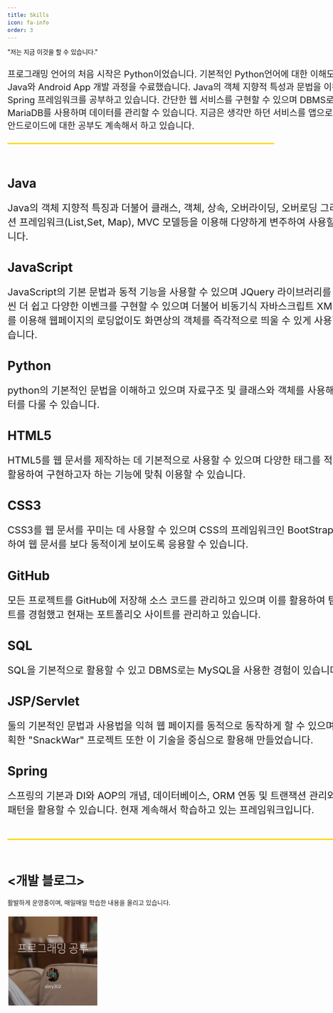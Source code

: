 ```yaml
---
title: Skills
icon: fa-info
order: 3
---
```


<p style = "color: black;">"저는 지금 이것을 할 수 있습니다."</p>

<p style = "font-size:20px; width:900px; margin:25px auto;">프로그래밍 언어의 처음 시작은 Python이었습니다. 기본적인 Python언어에 대한 이해도를 높이고 이어서 Java와 Android App 개발 과정을 수료했습니다. Java의 객체 지향적 특성과 문법을 이해하고 현재는 Spring 프레임워크를 공부하고 있습니다. 간단한 웹 서비스를 구현할 수 있으며 
DBMS로는 MySQL과 MariaDB를 사용하며 데이터를 관리할 수 있습니다. 지금은 생각만 하던 서비스를 앱으로 출시할 수 있도록 안드로이드에 대한 공부도 계속해서 하고 있습니다.</p>

<hr style = "color: black; width: 600px; height: 3px; background-color:gold;">
<br>

# Java
 <p style = "width:820px; margin:20px auto; font-size:22px;">Java의 객체 지향적 특징과 더불어 클래스, 객체, 상속, 오버라이딩, 오버로딩 그리고 컬렉션 프레임워크(List,Set, Map), MVC 모델등을 이용해 다양하게 변주하여 사용할 수 있습니다.</p>

# JavaScript
<p style = "width:820px; margin:20px auto; font-size:22px;">JavaScript의 기본 문법과 동적 기능을 사용할 수 있으며 JQuery 라이브러리를 통해 훨씬 더 쉽고 다양한 이벤크를 구현할 수 있으며 더불어 비동기식 자바스크립트 XML인 Ajax를 이용해 웹페이지의 로딩없이도 화면상의 객체를 즉각적으로 띄울 수 있게 사용할 수 있습니다.</p>

# Python
<p style = "width:820px; margin:20px auto; font-size:22px;">python의 기본적인 문법을 이해하고 있으며 자료구조 및 클래스와 객체를 사용해 빅데이터를 다룰 수 있습니다.</p>

# HTML5
<p style = "width:820px; margin:20px auto; font-size:22px;">HTML5를 웹 문서를 제작하는 데 기본적으로 사용할 수 있으며 다양한 태그를 적재적소에 활용하여 구현하고자 하는 기능에 맞춰 이용할 수 있습니다.</p>

# CSS3
<p style = "width:820px; margin:20px auto; font-size:22px;">CSS3를 웹 문서를 꾸미는 데 사용할 수 있으며 CSS의 프레임워크인 BootStrap을 이용하여 웹 문서를 보다 동적이게 보이도록 응용할 수 있습니다.</p>

# GitHub
<p style = "width:820px; margin:20px auto; font-size:22px;">모든 프로젝트를 GitHub에 저장해 소스 코드를 관리하고 있으며 이를 활용하여 팀 프로젝트를 경험했고 현재는 포트폴리오 사이트를 관리하고 있습니다.</p>

# SQL
<p style = "width:820px; margin:20px auto; font-size:22px;">SQL을 기본적으로 활용할 수 있고 DBMS로는 MySQL을 사용한 경험이 있습니다.</p>

# JSP/Servlet
<p style = "width:820px; margin:20px auto; font-size:22px;">둘의 기본적인 문법과 사용법을 익혀 웹 페이지를 동적으로 동작하게 할 수 있으며 제가 기획한 "SnackWar" 프로젝트 또한 이 기술을 중심으로 활용해 만들었습니다.</p>

# Spring
<p style = "width:820px; margin:20px auto; font-size:22px;">스프링의 기본과 DI와 AOP의 개념, 데이터베이스, ORM 연동 및 트랜잭션 관리와 MVC 패턴을 활용할 수 있습니다. 현재 계속해서 학습하고 있는 프레임워크입니다.</p>

<br>
<hr style = "color: black; width: 800px; height: 3px; background-color:gold;">
<br>

# <개발 블로그>
<p style = "margin:20px auto;">활발하게 운영중이며, 매일매일 학습한 내용을 올리고 있습니다.</p>
<a href = "https://alsry.tistory.com/"><img src = "assets/images/coding_blog.PNG" width="200px;" height="200px;" style ="border: 2px solid white"></a>



